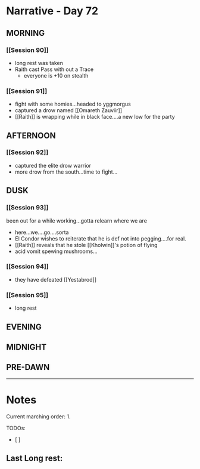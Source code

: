 # Narrative - Day 72

## MORNING
### [[Session 90]]
- long rest was taken
- Raith cast Pass with out a Trace
    - everyone is +10 on stealth
### [[Session 91]]
- fight with some homies...headed to yggmorgus
- captured a drow named [[Omareth Zauviir]]
- [[Raith]] is wrapping while in black face....a new low for the party


## AFTERNOON
### [[Session 92]]
- captured the elite drow warrior 
- more drow from the south...time to fight...

## DUSK
### [[Session 93]]
been out for a while working...gotta relearn where we are
- here...we....go....sorta
- El Condor wishes to reiterate that he is def not into pegging....for real.
- [[Raith]] reveals that he stole [[Kholwin]]'s potion of flying
- acid vomit spewing mushrooms...
 ### [[Session 94]]
 
- they have defeated [[Yestabrod]]

### [[Session 95]]
- long rest

## EVENING

## MIDNIGHT

## PRE-DAWN

___
# Notes
Current marching order:
1. 

TODOs:
- [ ] 
  
Last Long rest:
- 
